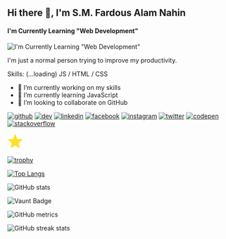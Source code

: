 ## Hi there 👋, I'm S.M. Fardous Alam Nahin
#### I'm Currently Learning "Web Development"
![I'm Currently Learning "Web Development"](https://i.postimg.cc/prf6gfhZ/github-header-image.png)

I'm just a normal person trying to improve my productivity. 

Skills: (...loading) JS / HTML / CSS

- 🔭 I’m currently working on my skills 
- 🌱 I’m currently learning JavaScript 
- 👯 I’m looking to collaborate on GitHub 


[<img src='https://cdn.jsdelivr.net/npm/simple-icons@3.0.1/icons/github.svg' alt='github' height='40'>](https://github.com/smnahin)  [<img src='https://cdn.jsdelivr.net/npm/simple-icons@3.0.1/icons/dev-dot-to.svg' alt='dev' height='40'>](https://dev.to/smnahin)  [<img src='https://cdn.jsdelivr.net/npm/simple-icons@3.0.1/icons/linkedin.svg' alt='linkedin' height='40'>](https://www.linkedin.com/in/fardous-nahin/)  [<img src='https://cdn.jsdelivr.net/npm/simple-icons@3.0.1/icons/facebook.svg' alt='facebook' height='40'>](https://www.facebook.com/nahink5)  [<img src='https://cdn.jsdelivr.net/npm/simple-icons@3.0.1/icons/instagram.svg' alt='instagram' height='40'>](https://www.instagram.com/smfardousalamnahin/)  [<img src='https://cdn.jsdelivr.net/npm/simple-icons@3.0.1/icons/twitter.svg' alt='twitter' height='40'>](https://twitter.com/fardous_nahin)  [<img src='https://cdn.jsdelivr.net/npm/simple-icons@3.0.1/icons/codepen.svg' alt='codepen' height='40'>](https://codepen.io/smnahin)  [<img src='https://cdn.jsdelivr.net/npm/simple-icons@3.0.1/icons/stackoverflow.svg' alt='stackoverflow' height='40'>](https://stackoverflow.com/users/19732331/nahin)  

<a href='https://stars.github.com/'><img src='https://raw.githubusercontent.com/acervenky/animated-github-badges/master/assets/starbadge.gif' width='35' height='35'></a> 

[![trophy](https://github-profile-trophy.vercel.app/?username=smnahin)](https://github.com/ryo-ma/github-profile-trophy)

[![Top Langs](https://github-readme-stats.vercel.app/api/top-langs/?username=smnahin)](https://github.com/anuraghazra/github-readme-stats)

![GitHub stats](https://github-readme-stats.vercel.app/api?username=smnahin&show_icons=true)  

![Vaunt Badge](https://api.vaunt.dev/v1/github/entities/smnahin/contributions?format=svg&private=false)  

![GitHub metrics](https://metrics.lecoq.io/smnahin)  

![GitHub streak stats](https://streak-stats.demolab.com/?user=smnahin)  

